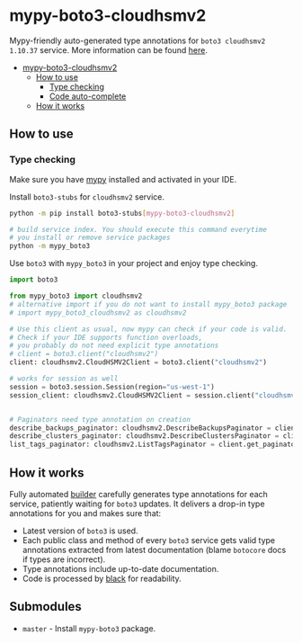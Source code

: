 # mypy-boto3-cloudhsmv2

Mypy-friendly auto-generated type annotations for `boto3 cloudhsmv2 1.10.37` service.
More information can be found [here](https://github.com/vemel/mypy_boto3).

- [mypy-boto3-cloudhsmv2](#mypy-boto3-cloudhsmv2)
  - [How to use](#how-to-use)
    - [Type checking](#type-checking)
    - [Code auto-complete](#code-auto-complete)
  - [How it works](#how-it-works)

## How to use

### Type checking

Make sure you have [mypy](https://github.com/python/mypy) installed and activated in your IDE.

Install `boto3-stubs` for `cloudhsmv2` service.

```bash
python -m pip install boto3-stubs[mypy-boto3-cloudhsmv2]

# build service index. You should execute this command everytime
# you install or remove service packages
python -m mypy_boto3
```

Use `boto3` with `mypy_boto3` in your project and enjoy type checking.

```python
import boto3

from mypy_boto3 import cloudhsmv2
# alternative import if you do not want to install mypy_boto3 package
# import mypy_boto3_cloudhsmv2 as cloudhsmv2

# Use this client as usual, now mypy can check if your code is valid.
# Check if your IDE supports function overloads,
# you probably do not need explicit type annotations
# client = boto3.client("cloudhsmv2")
client: cloudhsmv2.CloudHSMV2Client = boto3.client("cloudhsmv2")

# works for session as well
session = boto3.session.Session(region="us-west-1")
session_client: cloudhsmv2.CloudHSMV2Client = session.client("cloudhsmv2")


# Paginators need type annotation on creation
describe_backups_paginator: cloudhsmv2.DescribeBackupsPaginator = client.get_paginator("describe_backups")
describe_clusters_paginator: cloudhsmv2.DescribeClustersPaginator = client.get_paginator("describe_clusters")
list_tags_paginator: cloudhsmv2.ListTagsPaginator = client.get_paginator("list_tags")
```

## How it works

Fully automated [builder](https://github.com/vemel/mypy_boto3) carefully generates
type annotations for each service, patiently waiting for `boto3` updates. It delivers
a drop-in type annotations for you and makes sure that:

- Latest version of `boto3` is used.
- Each public class and method of every `boto3` service gets valid type annotations
  extracted from latest documentation (blame `botocore` docs if types are incorrect).
- Type annotations include up-to-date documentation.
- Code is processed by [black](https://github.com/psf/black) for readability.

## Submodules

- `master` - Install `mypy-boto3` package.